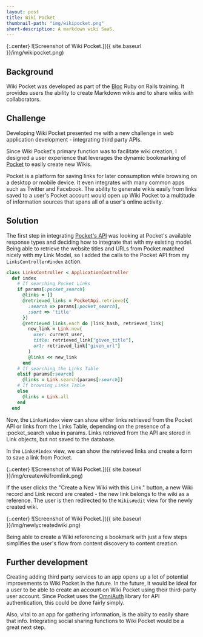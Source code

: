 ```yaml
---
layout: post
title: Wiki Pocket
thumbnail-path: "img/wikipocket.png"
short-description: A markdown wiki SaaS.
---
```


{:.center}
![Screenshot of Wiki Pocket.]({{ site.baseurl }}/img/wikipocket.png)

## Background

Wiki Pocket was developed as part of the [Bloc](https://bloc.io) Ruby on Rails training. It provides users the ability to create Markdown wikis and to share wikis with collaborators. 

## Challenge

Developing Wiki Pocket presented me with a new challenge in web application development - integrating third party APIs.

Since Wiki Pocket's primary function was to facilitate wiki creation, I designed a user experience that leverages the dynamic bookmarking of [Pocket](http://getpocket.com) to easily create new Wikis. 

Pocket is a platform for saving links for later consumption while browsing on a desktop or mobile device. It even integrates with many common apps such as Twitter and Facebook.  The ability to generate wikis easily from links saved to a user's Pocket account would open up Wiki Pocket to a multitude of information sources that spans all of a user's online activity.

## Solution

The first step in integrating [Pocket's API](https://getpocket.com/developer/) was looking at Pocket's available response types and deciding how to integrate that with my existing model. Being able to retrieve the website titles and URLs from Pocket matched nicely with my Link Model, so I added the calls to the Pocket API from my `LinksController#index` action. 

~~~Ruby
class LinksController < ApplicationController
  def index
    # If searching Pocket Links
    if params[:pocket_search] 
      @links = []
      @retrieved_links = PocketApi.retrieve({
        :search => params[:pocket_search],
        :sort => 'title'
      })
      @retrieved_links.each do |link_hash, retrieved_link|
        new_link = Link.new(
          user: current_user,
          title: retrieved_link["given_title"],
          url: retrieved_link["given_url"]
        )
        @links << new_link
      end
    # If searching the Links Table
    elsif params[:search]
      @links = Link.search(params[:search])
    # If browsing Links Table
    else 
      @links = Link.all
    end
  end
~~~

Now, the `Links#index` view can show either links retrieved from the Pocket API or links from the Links Table, depending on the presence of a :pocket_search value in params. Links retrieved from the API are stored in Link objects, but not saved to the database.

In the `Links#index` view, we can show the retrieved links and create a form to save a link from Pocket.

{:.center}
![Screenshot of Wiki Pocket.]({{ site.baseurl }}/img/createwikifromlink.png)

If the user clicks the "Create a New Wiki with this Link." button, a new Wiki record and Link record are created - the new link belongs to the wiki as a reference. The user is then redirected to the `Wikis#edit` view for the newly created wiki.

{:.center}
![Screenshot of Wiki Pocket.]({{ site.baseurl }}/img/newlycreatedwiki.png)

Being able to create a Wiki referencing a bookmark with just a few steps simplifies the user's flow from content discovery to content creation. 

## Further development

Creating adding third party services to an app opens up a lot of potential improvements to Wiki Pocket in the future.  In the future, it would be ideal for a user to be able to create an account on Wiki Pocket using their third-party user account.  Since Pocket uses the [OmniAuth](http://intridea.github.io/omniauth/) library for API authentication, this could be done fairly simply.  

Also, vital to an app for gathering information, is the abiity to easily share that info.  Integrating social sharing functions to Wiki Pocket would be a great next step.